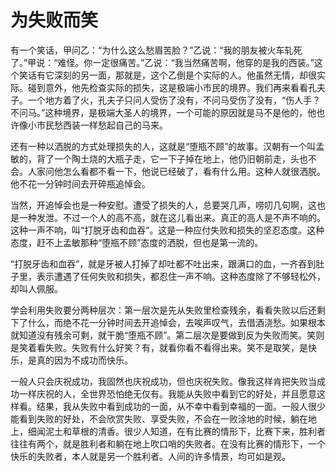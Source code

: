 # 为失败而笑

有一个笑话，甲问乙：“为什么这么愁眉苦脸？”乙说：“我的朋友被火车轧死了。”甲说：“难怪。你一定很痛苦。”乙说：“我当然痛苦啊，他穿的是我的西装。”这个笑话有它深刻的另一面，那就是，这个乙倒是个实际的人。他虽然无情，却很实际。碰到意外，他先检查实际的损失，这是极端小市民的境界。我们再来看看孔夫子。一个地方着了火，孔夫子只问人受伤了没有，不问马受伤了没有，“伤人手？不问马。”这种境界，是极端大圣人的境界，一个可能的原因就是马不是他的，他也许像小市民愁西装一样愁起自己的马来。 

还有一种以洒脱的方式处理损失的人，这就是“堕瓶不顾”的故事。汉朝有一个叫孟敏的，背了一个陶土烧的大瓶子走，它一下子掉在地上，他仍旧朝前走，头也不会。人家问他怎么看都不看一下，他说已经破了，看有什么用。这种人就很洒脱。他不花一分钟时间去开碎瓶追悼会。 

当然，开追悼会也是一种安慰。遭受了损失的人，总要哭几声，唠叨几句啊，这也是一种发泄。不过一个人的高不高，就在这儿看出来。真正的高人是不声不响的。这种一声不响，叫“打脱牙齿和血吞”。这是一种应付失败和损失的坚忍态度。这种态度，赶不上孟敏那种“堕瓶不顾”态度的洒脱，但也是第一流的。 

“打脱牙齿和血吞”，就是牙被人打掉了却吐都不吐出来，跟满口的血，一齐吞到肚子里，表示遭遇了任何失败和损失，都忍住一声不响。这种态度除了不够轻松外，却叫人佩服。 

学会利用失败要分两种层次：第一层次是先从失败里检查残余，看看失败以后还剩下了什么，而绝不花一分钟时间去开追悼会，去唉声叹气，去借酒浇愁。如果根本就知道没有残余可剩，就干脆“堕瓶不顾”。第二层次是要做到反为失败而笑。笑则是笑着看失败。失败有什么好笑？有，就看你看不看得出来。笑不是取笑，是快乐，是真的因为不成功而快乐。 

一般人只会庆祝成功，我固然也庆祝成功，但也庆祝失败。像我这样肯把失败当成功一样庆祝的人，全世界恐怕绝无仅有。我能从失败中看到它的好处，并且愿意这样看。结果，我从失败中看到成功的一面，从不幸中看到幸福的一面。一般人很少能看到失败的好处，不会欣赏失败、享受失败，不会在一败涂地的时候，躺在地上，细闻泥土和草根的清香。很少人知道，在有比赛的情形下，比赛下来，胜利者往往有两个，就是胜利者和躺在地上吹口哨的失败者。在没有比赛的情形下，一个快乐的失败者，本人就是另一个胜利者。人间的许多情景，均可如是观。
 